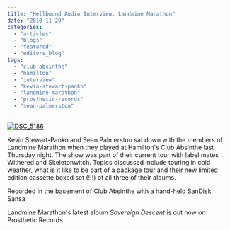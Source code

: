 ```yaml
---
title: "Hellbound Audio Interview: Landmine Marathon"
date: "2010-11-29"
categories: 
  - "articles"
  - "blogs"
  - "featured"
  - "editors_blog"
tags: 
  - "club-absinthe"
  - "hamilton"
  - "interview"
  - "kevin-stewart-panko"
  - "landmine-marathon"
  - "prosthetic-records"
  - "sean-palmerston"
---
```


[![](http://www.hellbound.ca/wp-content/uploads/2010/07/Landmine-1.jpg "DSC_5186")](http://www.hellbound.ca/wp-content/uploads/2010/07/Landmine-1.jpg)

Kevin Stewart-Panko and Sean Palmerston sat down with the members of Landmine Marathon when they played at Hamilton's Club Absinthe last Thursday night. The show was part of their current tour with label mates Withered and Skeletonwitch. Topics discussed include touring in cold weather, what is it like to be part of a package tour and their new limited edition cassette boxed set (!!!) of all three of their albums.

Recorded in the basement of Club Absinthe with a hand-held SanDisk Sansa

Landmine Marathon's latest album _Sovereign Descent_ is out now on Prosthetic Records.
